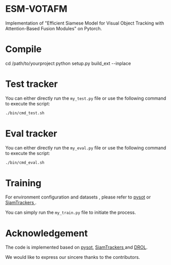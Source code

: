 # ESM-VOTAFM
Implementation of "Efficient Siamese Model for Visual Object Tracking with Attention-Based Fusion Modules" on Pytorch. 

# Compile
cd /path/to/yourproject
python setup.py build_ext --inplace

# Test tracker
You can either directly run the `my_test.py` file or use the following command to execute the script:

```bash
./bin/cmd_test.sh
```

# Eval tracker
You can either directly run the `my_eval.py` file or use the following command to execute the script:

```bash
./bin/cmd_eval.sh
```


# Training
For environment configuration and datasets , please refer to [pysot](https://github.com/STVIR/pysot) or [SiamTrackers
](https://github.com/HonglinChu/SiamTrackers).

You can simply run the `my_train.py` file to initiate the process.



# Acknowledgement
The code is implemented based on [pysot](https://github.com/STVIR/pysot), [SiamTrackers
](https://github.com/HonglinChu/SiamTrackers) and [DROL](https://github.com/shallowtoil/DROL). 

We would like to express our sincere thanks to the contributors.
